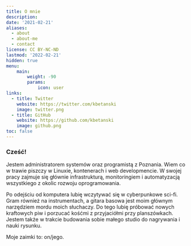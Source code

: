 ```yaml
---
title: O mnie
description:
date: '2021-02-21'
aliases:
  - about
  - about-me
  - contact
license: CC BY-NC-ND
lastmod: '2022-02-21'
hidden: true
menu:
    main: 
        weight: -90
        params:
            icon: user
links:
  - title: Twitter
    website: https://twitter.com/kbetanski
    image: twitter.png
  - title: GitHub
    website: https://github.com/kbetanski
    image: github.png
toc: false
---
```


### Cześć!

Jestem administratorem systemów oraz programistą z Poznania. Wiem co w trawie
piszczy w Linuxie, kontenerach i web developmencie. W swojej pracy zajmuje się
głównie infrastrukturą, monitoringiem i automatyzacją wszystkiego z okolic
rozwoju oprogramowania.

Po odejściu od komputera lubię wczytywać się w cyberpunkowe sci-fi. Gram również
na instrumentach, a gitara basowa jest moim głównym narzędziem mordu moich
słuchaczy. Do tego lubię próbować nowych kraftowych piw i porzucać kośćmi z
przyjaciółmi przy planszówkach. Jestem także w trakcie budowania sobie małego
studio do nagrywania i nauki rysunku.

Moje zaimki to: on/jego.
